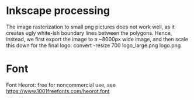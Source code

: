 Inkscape processing
================================

The image rasterization to small png pictures does not work well,
as it creates ugly white-ish boundary lines between the polygons.
Hence, instead, we first export the image to a ~8000px wide image,
and then scale this down for the final logo:
convert -resize 700 logo_large.png logo.png

Font
================================

Font Heorot: free for noncommercial use, see
https://www.1001freefonts.com/heorot.font
